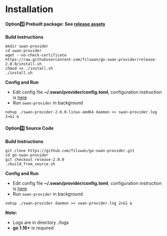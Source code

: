 # Installation

#### Option1️⃣ **Prebuilt package**: See [release assets](https://github.com/filswan/go-swan-provider/releases)

**Build Instructions**

```
mkdir swan-provider
cd swan-provider
wget --no-check-certificate https://raw.githubusercontent.com/filswan/go-swan-provider/release-2.0.0/install.sh
chmod +x ./install.sh
./install.sh
```

**Config and Run**

* Edit config file **\~/.swan/provider/config.toml**, configuration instruction is [here](https://github.com/filswan/go-swan-provider/tree/release-2.0.0#Config)
* Run `swan-provider` in background

```
nohup ./swan-provider-2.0.0-linux-amd64 daemon >> swan-provider.log 2>&1 & 
```

#### Option2️⃣ Source Code

**Build Instructions**

```
git clone https://github.com/filswan/go-swan-provider.git
cd go-swan-provider
git checkout release-2.0.0
./build_from_source.sh
```

**Config and Run**

* Edit config file **\~/.swan/provider/config.toml**, configuration instruction is [here](https://github.com/filswan/go-swan-provider/tree/release-2.0.0#Config)
* Run `swan-provider` in background

```
nohup ./swan-provider daemon >> swan-provider.log 2>&1 & 
```

**Note:**

* Logs are in directory ./logs
* **go 1.16+** is required&#x20;
